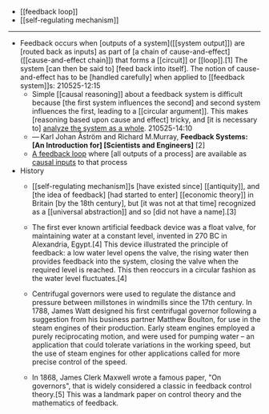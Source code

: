 - [[feedback loop]]
- [[self-regulating mechanism]]
- ---
- Feedback occurs when [outputs of a system]([[system output]]) are [routed back as inputs] as part of [a chain of cause-and-effect]([[cause-and-effect chain]]) that forms a [[circuit]] or [[loop]].[1] The system [can then be said to] [feed back into itself]. The notion of cause-and-effect has to be [handled carefully] when applied to [[feedback system]]s:
210525-12:15
    - Simple [[causal reasoning]] about a feedback system is difficult because [the first system influences the second] and second system influences the first, leading to a [[circular argument]]. This makes [reasoning based upon cause and effect] tricky, and [it is necessary to] [analyze the system as a whole](((2ERIl2IZu))).
210525-14:10
    - — Karl Johan Åström and Richard M.Murray, __Feedback Systems: [An Introduction for] [Scientists and Engineers]__ [2]
    - [A feedback loop](https://en.wikipedia.org/wiki/File:General_Feedback_Loop.svg) where [all outputs of a process] are available as [causal inputs](((4gT3P9V1Z))) to that process
- History
    - [[self-regulating mechanism]]s [have existed since] [[antiquity]], and [the idea of feedback] [had started to enter] [[economic theory]] in Britain [by the 18th century], but [it was not at that time] recognized as a [[universal abstraction]] and so [did not have a name].[3]
    - The first ever known artificial feedback device was a float valve, for maintaining water at a constant level, invented in 270 BC in Alexandria, Egypt.[4] This device illustrated the principle of feedback: a low water level opens the valve, the rising water then provides feedback into the system, closing the valve when the required level is reached. This then reoccurs in a circular fashion as the water level fluctuates.[4]


    - Centrifugal governors were used to regulate the distance and pressure between millstones in windmills since the 17th century. In 1788, James Watt designed his first centrifugal governor following a suggestion from his business partner Matthew Boulton, for use in the steam engines of their production. Early steam engines employed a purely reciprocating motion, and were used for pumping water – an application that could tolerate variations in the working speed, but the use of steam engines for other applications called for more precise control of the speed.


    - In 1868, James Clerk Maxwell wrote a famous paper, "On governors", that is widely considered a classic in feedback control theory.[5] This was a landmark paper on control theory and the mathematics of feedback.
